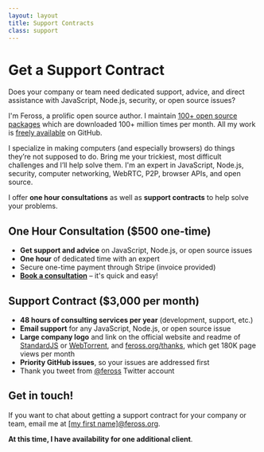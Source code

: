 ```yaml
---
layout: layout
title: Support Contracts
class: support
---
```


# Get a Support Contract

Does your company or team need dedicated support, advice, and direct assistance with JavaScript, Node.js, security, or open source issues?

I'm Feross, a prolific open source author. I maintain <a href="https://www.npmjs.com/~feross">100+ open source packages</a> which are downloaded 100+ million times per month. All my work is [freely available](https://github.com/feross) on GitHub.

I specialize in making computers (and especially browsers) do things they’re not supposed to do. Bring me your trickiest, most difficult challenges and I’ll help solve them. I'm an expert in JavaScript, Node.js, security, computer networking, WebRTC, P2P, browser APIs, and open source.

I offer **one hour consultations** as well as **support contracts** to help solve your problems.

## One Hour Consultation ($500 one-time)

- **Get support and advice** on JavaScript, Node.js, or open source issues
- **One hour** of dedicated time with an expert
- Secure one-time payment through Stripe (invoice provided)
- **[Book a consultation](/consult/)** – it's quick and easy!

## Support Contract ($3,000 per month)

- **48 hours of consulting services per year** (development, support, etc.)
- **Email support** for any JavaScript, Node.js, or open source issue
- **Large company logo** and link on the official website and readme of [StandardJS](https://standardjs.com) or [WebTorrent](https://webtorrent.io), and [feross.org/thanks](/thanks/), which get 180K page views per month
- **Priority GitHub issues**, so your issues are addressed first
- Thank you tweet from [@feross](https://twitter.com/feross) Twitter account

## Get in touch!

If you want to chat about getting a support contract for your company or team, email me at <a href="mailto:">[my first name]@feross.org</a>.

**At this time, I have availability for one additional client**.
